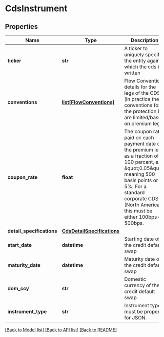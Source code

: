 # CdsInstrument

## Properties
Name | Type | Description | Notes
------------ | ------------- | ------------- | -------------
**ticker** | **str** | A ticker to uniquely specify the entity against which the cds is written | 
**conventions** | [**list[FlowConventions]**](FlowConventions.md) | Flow Convention details for the legs of the CDS (in practice the conventions for the protection leg are limited/based on premium leg) | 
**coupon_rate** | **float** | The coupon rate paid on each payment date of the premium leg as a fraction of 100 percent, e.g. \&quot;0.05\&quot; meaning 500 basis points or 5%.  For a standard corporate CDS (North American) this must be either 100bps or 500bps. | 
**detail_specifications** | [**CdsDetailSpecifications**](CdsDetailSpecifications.md) |  | 
**start_date** | **datetime** | Starting date of the credit default swap | 
**maturity_date** | **datetime** | Maturity date of the credit default swap | 
**dom_ccy** | **str** | Domestic currency of the credit default swap | 
**instrument_type** | **str** | Instrument type, must be property for JSON. | 

[[Back to Model list]](../README.md#documentation-for-models) [[Back to API list]](../README.md#documentation-for-api-endpoints) [[Back to README]](../README.md)


